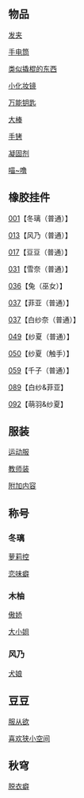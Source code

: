 ## 物品

[发夹](02木柚.md)

[手电筒](02木柚.md)

[类似撬棍的东西](03千子.md)

[小化妆镜](04雪奈.md)

[万能钥匙](04雪奈.md)

[大棒](10心羽.md)

[手铐](10心羽.md)

[凝固剂](13萌羽.md)

[喵~噜](15萌羽&纱夏EX.md)

## 橡胶挂件

[001](02木柚.md)【冬璃（普通）】

[013](06出教学楼剧情.md)【风乃（普通）】

[017](06出教学楼剧情.md)【豆豆（普通）】

[031](05兔.md)【雪奈（普通）】

[036](04雪奈.md)【兔（巫女）】

[037](07菲亚.md)【菲亚（普通）】

[037](08白纱奈.md)【白纱奈（普通）】

[049](13萌羽.md)【纱夏（普通）】

[050](14纱夏.md)【纱夏（触手）】

[059](03千子.md)【千子（普通）】

[089](09菲亚&白纱奈EX.md)【白纱&菲亚】

[092](15萌羽&纱夏EX.md)【萌羽&纱夏】

## 服装

[运动服](02木柚.md)

[教师装](09菲亚&白纱奈EX.md)

[附加内容](06出教学楼剧情.md)

## 称号

### 冬璃

[萝莉控](02木柚.md)

[恋味癖](04雪奈.md)

### 木柚

[傲娇](03千子.md)

[大小姐](14纱夏.md)

### 风乃

[犬娘](07菲亚.md)

## 豆豆

[服从欲](08白纱奈.md)

[喜欢狭小空间](10心羽.md)

## 秋穹

[脱衣癖](13萌羽.md)
